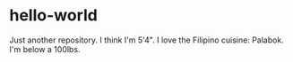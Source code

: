 # hello-world
Just another repository.
I think I'm 5'4".
I love the Filipino cuisine: Palabok.
I'm below a 100lbs.
